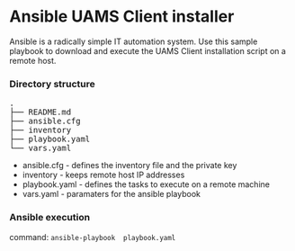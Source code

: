 # Ansible UAMS Client installer

Ansible is a radically simple IT automation system. 
Use this sample playbook to download and execute the UAMS Client installation script on a remote host.

### Directory structure 
<pre>
.
├── README.md
├── ansible.cfg
├── inventory
├── playbook.yaml
└── vars.yaml
</pre>

- ansible.cfg - defines the inventory file and the private key
- inventory - keeps remote host IP addresses
- playbook.yaml - defines the tasks to execute on a remote machine
- vars.yaml - paramaters for the ansible playbook

### Ansible execution
command: ```ansible-playbook  playbook.yaml```
